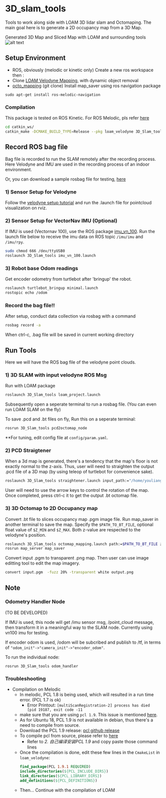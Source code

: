 # 3D_slam_tools
Tools to work along side with LOAM 3D lidar slam and Octomaping. The main goal here is to generate 
a 2D occupancy map from a 3D Map.

Generated 3D Map and Sliced Map with LOAM and surrounding tools
![alt text](/documentation/compare-map.png?)

## Setup Environment
- ROS, obviously (melodic or kinetic only)
Create a new ros workspace then :
- Clone [LOAM Velodyne Mapping](https://github.com/yutingkevinlai/velodyne_slam), with dynamic object removal
- [octo_mapping](https://github.com/OctoMap/octomap_mapping) (git clone)
Install map_saver using ros navigation package
```
sudo apt-get install ros-melodic-navigation
```

### Compilation

This package is tested on ROS Kinetic. For ROS Melodic, pls refer [here](#Troubleshooting)
```bash
cd catkin_ws/
catkin_make -DCMAKE_BUILD_TYPE=Release --pkg loam_velodyne 3D_Slam_tools
```

## Record ROS bag file
Bag file is recorded to run the SLAM remotely after the recording process. Here Velodyne and IMU are used 
in the recording process of an indoor environment. 

Or, you can download a sample rosbag file for testing, 
[here](https://drive.google.com/drive/folders/1VpcCpFxOT84FUbuzQ2AhoMCxcAI3budP?usp=sharing)

### 1) Sensor Setup for Velodyne
Follow the [velodyne setup tutorial](http://wiki.ros.org/velodyne/Tutorials/Getting%20Started%20with%20the%20Velodyne%20VLP16) 
and run the .launch file for pointcloud visualization on rviz. 

### 2) Sensor Setup for VectorNav IMU (Optional)
If IMU is used (Vectornav 100), use the ROS package [imu_vn_100](https://github.com/KumarRobotics/imu_vn_100). Run the launch 
file below to receive the imu data on ROS topic `/imu/imu` and `/imu/rpy`.

```bash
sudo chmod 666 /dev/ttyUSB0
roslaunch 3D_Slam_tools imu_vn_100.launch
```

### 3) Robot base Odom readings
Get encoder odometry from turtlebot after 'bringup' the robot.
```bash
roslaunch turtlebot_bringup minimal.launch
rostopic echo /odom
```

### Record the bag file!!

After setup, conduct data collection via rosbag with a command
```bash
rosbag record -a
```
When ctrl-c, .bag file will be saved in current working directory


## Run Tools
Here we will have the ROS bag file of the velodyne point clouds.

### 1) 3D SLAM with input velodyne ROS Msg

Run with LOAM package
```bash
roslaunch 3D_Slam_tools loam_project.launch
```

Subsequently open a seperate terminal to run a rosbag file. (You can even run LOAM SLAM on the fly)

To save .pcd and .bt files on fly, Run this on a seperate terminal:
```bash
rosrun 3D_Slam_tools pcd2octomap_node
```

**For tuning, edit config file at `config/param.yaml`.


### 2) PCD Straigtener
When a 3d map is generated, there's a tendency that the map's floor is not exactly normal to the z-axis. Thus, user 
will need to straighten the output .pcd file of a 3D map (by using teleop of turtlebot for convenience sake).

```bash
roslaunch 3D_Slam_tools straightener.launch input_path:="/home/youliang/catkin_ws/input_PC.pcd" output_path:="/home/youliang/catkin_ws/output_octo.bt"
```

User will need to use the arrow keys to control the rotation of the map. Once completed, press ctrl-c it to get the output .bt octomap file.


### 3) 3D Octomap to 2D Occupancy map
Convert .bt file to slices occupancy map .pgm image file. Run map_saver in another terminal to save the map. 
Specify the `$PATH_TO_BT_FILE`, optional float value of `$Z_MIN` and `$Z_MAX`. Both z-value are respected to the velodyne's position.

```bash
roslaunch 3D_Slam_tools octomap_mapping.launch path:=$PATH_TO_BT_FILE z_min:=$Z_MIN  z_max:=$Z_MAX
rosrun map_server map_saver
```

Convert input .pgm to transparent .png map. Then user can use image editting tool to edit the map imagery.

```bash
convert input.pgm  -fuzz 20% -transparent white output.png
```


## Note

###  Odometry Handler Node
(TO BE DEVELOPED)

If IMU is used, this node will get /imu sensor msg, /point_cloud message, then transform it in a meaningful way to the SLAM node. Currently using vn100 imu for testing.

If encoder odom is used, /odom will be subcribed and publish to /tf, in terms of ` "odom_init"->"camera_init"->"encoder_odom" `.

To run the individual node:
```
rosrun 3D_Slam_tools odom_handler
```

### Troubleshooting

- Compilation on Melodic
  - In melodic, PCL 1.8 is being used, which will resulted in a run time error. (PCL 1.7 is ok)
    - Error Printout: `[multiScanRegistration-2] process has died [pid 19187, exit code -11`
  - make sure that you are using `pcl 1.9`. This issue is mentioned [here](https://github.com/laboshinl/loam_velodyne#troubleshooting).
  - As for Ubuntu 18, PCL 1.9 is not available in debian, thus there's a need to compile from source.
  - Download the PCL 1.9 release: [pcl github release](https://github.com/PointCloudLibrary/pcl/releases)
  - To compile pcl from source, please refer to [here](https://blog.csdn.net/WEICHUAN1107/article/details/87688374)
    - Refer to _2. 自己编译安装PCL 1.9_ and copy paste those command lines
  - Once the compilation is done, edit these few lines in the `CmakeList` in `loam_velodyne`:
    ```cmake
    find_package(PCL 1.9.1 REQUIRED)
    include_directories(${PCL_INCLUDE_DIRS})
    link_directories(${PCL_LIBRARY_DIRS})
    add_definitions(${PCL_DEFINITIONS})
    ```
  - Then... Continue with the compilation of LOAM
